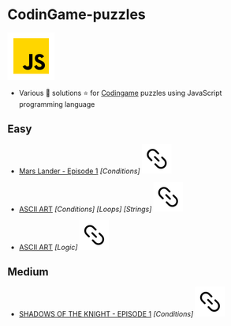 # CodinGame-puzzles

![JS](icon-javascript.svg)

- Various :star2: solutions :star: for [Codingame](https://www.codingame.com/training) puzzles using JavaScript programming language

## Easy

- [Mars Lander - Episode 1](/Easy/marsLander-ep01.js) _[Conditions]_ [![url](url.svg)](https://www.codingame.com/training/easy/mars-lander-episode-1)

- [ASCII ART](/Easy/ascii-art.js) _[Conditions]_ _[Loops]_ _[Strings]_ [![url](url.svg)](https://www.codingame.com/training/easy/ascii-art)

- [ASCII ART](/Easy/logic-gates.js) _[Logic]_ [![url](url.svg)](https://www.codingame.com/training/easy/logic-gates)

## Medium

- [SHADOWS OF THE KNIGHT - EPISODE 1](/Medium/shadowsOfTheKnight-ep01.js) _[Conditions]_ [![url](url.svg)](https://www.codingame.com/training/medium/shadows-of-the-knight-episode-1)
